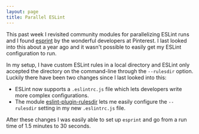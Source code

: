 ```yaml
---
layout: page
title: Parallel ESLint
---
```



This past week I revisited community modules for parallelizing ESLint runs and I found [esprint](https://github.com/pinterest/esprint) by
the wonderful developers at Pinterest. I last looked into this about a year ago and it wasn't possible to easily get my ESLint configuration
to run.

In my setup, I have custom ESLint rules in a local directory and ESLint only accepted the directory on the command-line through the `--rulesdir` option.
Luckily there have been two changes since I last looked into this:
- ESLint now supports a `.eslintrc.js` file which lets developers write more complex configurations.
- The module [eslint-plugin-rulesdir](https://www.npmjs.com/package/eslint-plugin-rulesdir) lets me easily configure the `--rulesdir` setting in my new
  `.eslintrc.js` file.

After these changes I was easily able to set up `esprint` and go from a run time of 1.5 minutes to 30 seconds.
